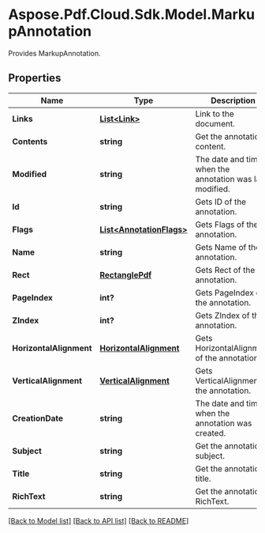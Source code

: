 ﻿# Aspose.Pdf.Cloud.Sdk.Model.MarkupAnnotation
Provides MarkupAnnotation.

## Properties

Name | Type | Description | Notes
------------ | ------------- | ------------- | -------------
**Links** | [**List&lt;Link&gt;**](Link.md) | Link to the document. | [optional] 
**Contents** | **string** | Get the annotation content. | [optional] 
**Modified** | **string** | The date and time when the annotation was last modified. | [optional] 
**Id** | **string** | Gets ID of the annotation. | [optional] 
**Flags** | [**List&lt;AnnotationFlags&gt;**](AnnotationFlags.md) | Gets Flags of the annotation. | [optional] 
**Name** | **string** | Gets Name of the annotation. | [optional] 
**Rect** | [**RectanglePdf**](RectanglePdf.md) | Gets Rect of the annotation. | [optional] 
**PageIndex** | **int?** | Gets PageIndex of the annotation. | [optional] 
**ZIndex** | **int?** | Gets ZIndex of the annotation. | [optional] 
**HorizontalAlignment** | [**HorizontalAlignment**](HorizontalAlignment.md) | Gets HorizontalAlignment of the annotation. | [optional] 
**VerticalAlignment** | [**VerticalAlignment**](VerticalAlignment.md) | Gets VerticalAlignment of the annotation. | [optional] 
**CreationDate** | **string** | The date and time when the annotation was created. | [optional] 
**Subject** | **string** | Get the annotation subject. | [optional] 
**Title** | **string** | Get the annotation title. | [optional] 
**RichText** | **string** | Get the annotation RichText. | [optional] 

[[Back to Model list]](../README.md#documentation-for-models) [[Back to API list]](../README.md#documentation-for-api-endpoints) [[Back to README]](../README.md)


